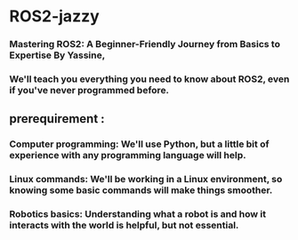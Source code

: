 # ROS2-jazzy
### Mastering ROS2: A Beginner-Friendly Journey from Basics to Expertise By Yassine, 
### We'll teach you everything you need to know about ROS2, even if you've never programmed before.
## prerequirement : 
### Computer programming: We'll use Python, but a little bit of experience with any programming language will help.
### Linux commands: We'll be working in a Linux environment, so knowing some basic commands will make things smoother.
### Robotics basics: Understanding what a robot is and how it interacts with the world is helpful, but not essential.
